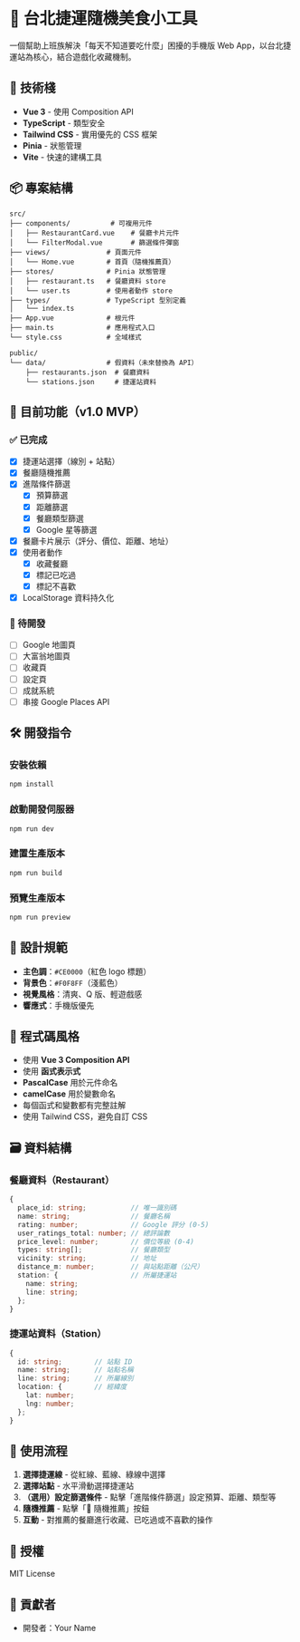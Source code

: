 # 🎲 台北捷運隨機美食小工具

一個幫助上班族解決「每天不知道要吃什麼」困擾的手機版 Web App，以台北捷運站為核心，結合遊戲化收藏機制。

## 🚀 技術棧

- **Vue 3** - 使用 Composition API
- **TypeScript** - 類型安全
- **Tailwind CSS** - 實用優先的 CSS 框架
- **Pinia** - 狀態管理
- **Vite** - 快速的建構工具

## 📦 專案結構

```
src/
├── components/          # 可複用元件
│   ├── RestaurantCard.vue    # 餐廳卡片元件
│   └── FilterModal.vue       # 篩選條件彈窗
├── views/              # 頁面元件
│   └── Home.vue        # 首頁（隨機推薦頁）
├── stores/             # Pinia 狀態管理
│   ├── restaurant.ts   # 餐廳資料 store
│   └── user.ts         # 使用者動作 store
├── types/              # TypeScript 型別定義
│   └── index.ts
├── App.vue             # 根元件
├── main.ts             # 應用程式入口
└── style.css           # 全域樣式

public/
└── data/               # 假資料（未來替換為 API）
    ├── restaurants.json  # 餐廳資料
    └── stations.json     # 捷運站資料
```

## 🎯 目前功能（v1.0 MVP）

### ✅ 已完成
- [x] 捷運站選擇（線別 + 站點）
- [x] 餐廳隨機推薦
- [x] 進階條件篩選
  - [x] 預算篩選
  - [x] 距離篩選
  - [x] 餐廳類型篩選
  - [x] Google 星等篩選
- [x] 餐廳卡片展示（評分、價位、距離、地址）
- [x] 使用者動作
  - [x] 收藏餐廳
  - [x] 標記已吃過
  - [x] 標記不喜歡
- [x] LocalStorage 資料持久化

### 🚧 待開發
- [ ] Google 地圖頁
- [ ] 大富翁地圖頁
- [ ] 收藏頁
- [ ] 設定頁
- [ ] 成就系統
- [ ] 串接 Google Places API

## 🛠️ 開發指令

### 安裝依賴
```bash
npm install
```

### 啟動開發伺服器
```bash
npm run dev
```

### 建置生產版本
```bash
npm run build
```

### 預覽生產版本
```bash
npm run preview
```

## 🎨 設計規範

- **主色調**：`#CE0000`（紅色 logo 標題）
- **背景色**：`#F0F8FF`（淺藍色）
- **視覺風格**：清爽、Q 版、輕遊戲感
- **響應式**：手機版優先

## 📝 程式碼風格

- 使用 **Vue 3 Composition API**
- 使用 **函式表示式**
- **PascalCase** 用於元件命名
- **camelCase** 用於變數命名
- 每個函式和變數都有完整註解
- 使用 Tailwind CSS，避免自訂 CSS

## 🗃️ 資料結構

### 餐廳資料（Restaurant）
```typescript
{
  place_id: string;           // 唯一識別碼
  name: string;               // 餐廳名稱
  rating: number;             // Google 評分 (0-5)
  user_ratings_total: number; // 總評論數
  price_level: number;        // 價位等級 (0-4)
  types: string[];            // 餐廳類型
  vicinity: string;           // 地址
  distance_m: number;         // 與站點距離（公尺）
  station: {                  // 所屬捷運站
    name: string;
    line: string;
  };
}
```

### 捷運站資料（Station）
```typescript
{
  id: string;        // 站點 ID
  name: string;      // 站點名稱
  line: string;      // 所屬線別
  location: {        // 經緯度
    lat: number;
    lng: number;
  };
}
```

## 📱 使用流程

1. **選擇捷運線** - 從紅線、藍線、綠線中選擇
2. **選擇站點** - 水平滑動選擇捷運站
3. **（選用）設定篩選條件** - 點擊「進階條件篩選」設定預算、距離、類型等
4. **隨機推薦** - 點擊「🎲 隨機推薦」按鈕
5. **互動** - 對推薦的餐廳進行收藏、已吃過或不喜歡的操作

## 📄 授權

MIT License

## 👥 貢獻者

- 開發者：Your Name
